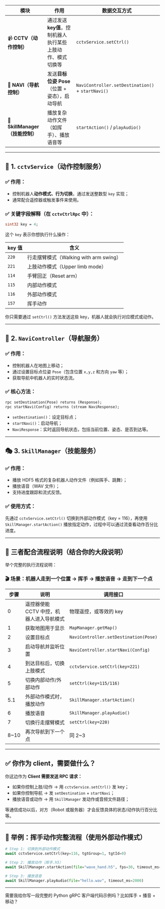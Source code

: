 

| 模块                        | 作用                               | 数据交互方式                                            |
| ------------------------- | -------------------------------- | ------------------------------------------------- |
| 📹 **CCTV（动作控制）**         | 通过发送**key值**，控制机器人执行某些上肢动作、模式切换等 | `cctvService.setCtrl()`                           |
| 🧭 **NAVI（导航控制）**         | 发送**目标位姿 Pose**（位置 + 姿态），启动导航    | `NaviController.setDestination()` + `startNavi()` |
| 🦾 **SkillManager（技能控制）** | 播放复杂动作文件（如挥手）、播放语音等              | `startAction()` / `playAudio()`                   |

---

## 🔧 1. `cctvService`（动作控制服务）

### ✅ 作用：

* 控制机器人**动作模式、行为切换**，通过发送整数型 `key` 实现；
* 通常配合遥控器或触发事件来使用。

### ✅ 关键字段解释（在 `cctvCtrlRpc` 中）：

```protobuf
sint32 key = 4;
```

这个 `key` 表示你想执行什么操作：

| key 值 | 含义                             |
| ----- | ------------------------------ |
| `220` | 行走摆臂模式（Walking with arm swing） |
| `221` | 上肢动作模式（Upper limb mode）        |
| `114` | 手臂回正（Reset arm）                |
| `115` | 内部动作模式                         |
| `116` | 外部动作模式                         |
| `157` | 挥手动作                           |

你只需要通过 `setCtrl()` 方法发送这些 key，机器人就会执行对应模式或动作。

---

## 📍 2. `NaviController`（导航服务）

### ✅ 作用：

* 控制机器人在地图上移动；
* 通过设置目标点位姿 `Pose`（包含位置 `x,y,z` 和方向 `yaw` 等）；
* 获取导航中机器人的实时状态流。

### ✅ 核心方法：

```protobuf
rpc setDestination(Pose) returns (Response);
rpc startNavi(Config) returns (stream NaviResponse);
```

* `setDestination()`：设定目标点；
* `startNavi()`：启动导航；
* `NaviResponse`：实时返回导航状态，包括当前位置、姿态、是否到达等。

---

## 🎭 3. `SkillManager`（技能服务）

### ✅ 作用：

* 播放 HDF5 格式的复杂机器人动作文件（例如挥手、跳舞）；
* 播放语音（WAV 文件）；
* 支持进度跟踪和流式反馈。

### ✅ 使用方式：

先通过 `cctvService.setCtrl()` 切换到外部动作模式（key = 116），再使用 `SkillManager.startAction()` 播放指定动作，过程中可以通过流查看动作百分比进度。

---

## 🧩 三者配合流程说明（结合你的大段说明）

举个完整的执行流程说明：

### 🎬 场景：机器人走到一个位置 → 挥手 → 播放语音 → 走到下一个点

| 步骤    | 说明                      | 调用接口                                  |
| ----- | ----------------------- | ------------------------------------- |
| 0     | 遥控器使能 CCTV 中控，机器人进入导航模式 | 物理遥控，或等效的 key                         |
| 1     | 获取地图用于显示                | `MapManager.getMap()`                 |
| 2     | 设置目标点                   | `NaviController.setDestination(Pose)` |
| 3     | 启动导航并监听位置               | `NaviController.startNavi(Config)`    |
| 4     | 到达目标后，切换上肢模式            | `cctvService.setCtrl(key=221)`        |
| 5     | 切换内部动作/外部动作             | `setCtrl(key=115/116)`                |
| 5.1   | 外部动作模式时，播放动作            | `SkillManager.startAction()`          |
| 6     | 播放语音                    | `SkillManager.playAudio()`            |
| 7     | 切换行走摆臂模式                | `setCtrl(key=220)`                    |
| 8\~10 | 再次导航到下一个点               | 同 2\~3                                |

---

## ✅ 你作为 client，需要做什么？

你这边作为 **Client 需要发送 RPC 请求：**

* 如果你控制上肢/动作 → 用 `cctvService.setCtrl()` 发 key；
* 如果你控制导航 → 发 `setDestination` + `startNavi`；
* 播放语音或动作 → 用 `SkillManager` 发动作或音频文件路径；

等通信成功以后，对方（Robot 或服务器）才会反馈具体的状态/动作执行百分比等。

---

## 🧪 举例：挥手动作完整流程（使用外部动作模式）

```python
# Step 1: 切换到外部动作模式
await cctvService.setCtrl(key=116, tgtGroup=1, tgtId=0)

# Step 2: 播放动作（挥手.h5）
await SkillManager.startAction(file="wave_hand.h5", fps=30, timeout_ms=3000)

# Step 3: 播放语音
await SkillManager.playAudio(file="hello.wav", timeout_ms=2000)
```

---

需要我给你写一段完整的 Python gRPC 客户端代码示例吗？比如挥手 + 播音 + 移动？
